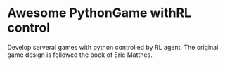 # Awesome PythonGame withRL control

Develop serveral games with python controlled by RL agent. The original game design is followed the book of Eric Matthes. 
